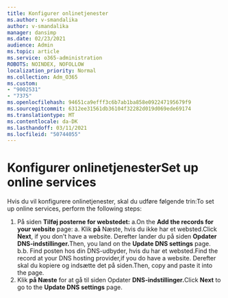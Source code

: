 ```yaml
---
title: Konfigurer onlinetjenester
ms.author: v-smandalika
author: v-smandalika
manager: dansimp
ms.date: 02/23/2021
audience: Admin
ms.topic: article
ms.service: o365-administration
ROBOTS: NOINDEX, NOFOLLOW
localization_priority: Normal
ms.collection: Adm_O365
ms.custom:
- "9002531"
- "7375"
ms.openlocfilehash: 94651ca9efff3c6b7ab1ba858e092247195679f9
ms.sourcegitcommit: 6312ee31561db36104f32282d019d069ede69174
ms.translationtype: MT
ms.contentlocale: da-DK
ms.lasthandoff: 03/11/2021
ms.locfileid: "50744055"
---
```

# <a name="set-up-online-services"></a><span data-ttu-id="4b140-102">Konfigurer onlinetjenester</span><span class="sxs-lookup"><span data-stu-id="4b140-102">Set up online services</span></span>

<span data-ttu-id="4b140-103">Hvis du vil konfigurere onlinetjenester, skal du udføre følgende trin:</span><span class="sxs-lookup"><span data-stu-id="4b140-103">To set up online services, perform the following steps:</span></span>

1. <span data-ttu-id="4b140-104">På siden **Tilføj posterne for webstedet:** a.</span><span class="sxs-lookup"><span data-stu-id="4b140-104">On the **Add the records for your website** page: a.</span></span> <span data-ttu-id="4b140-105">Klik **på** Næste, hvis du ikke har et websted.</span><span class="sxs-lookup"><span data-stu-id="4b140-105">Click **Next**, if you don't have a website.</span></span> <span data-ttu-id="4b140-106">Derefter lander du på siden **Opdater DNS-indstillinger.**</span><span class="sxs-lookup"><span data-stu-id="4b140-106">Then, you land on the **Update DNS settings** page.</span></span>
    <span data-ttu-id="4b140-107">b.</span><span class="sxs-lookup"><span data-stu-id="4b140-107">b.</span></span> <span data-ttu-id="4b140-108">Find posten hos din DNS-udbyder, hvis du har et websted.</span><span class="sxs-lookup"><span data-stu-id="4b140-108">Find the record at your DNS hosting provider,if you do have a website.</span></span> <span data-ttu-id="4b140-109">Derefter skal du kopiere og indsætte det på siden.</span><span class="sxs-lookup"><span data-stu-id="4b140-109">Then, copy and paste it into the page.</span></span>
2. <span data-ttu-id="4b140-110">Klik **på Næste** for at gå til siden Opdater **DNS-indstillinger.**</span><span class="sxs-lookup"><span data-stu-id="4b140-110">Click **Next** to go to the **Update DNS settings** page.</span></span>